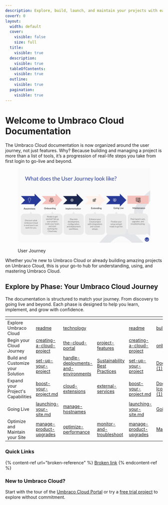```yaml
---
description: Explore, build, launch, and maintain your projects with ease.
coverY: 0
layout:
  width: default
  cover:
    visible: false
    size: full
  title:
    visible: true
  description:
    visible: true
  tableOfContents:
    visible: true
  outline:
    visible: true
  pagination:
    visible: true
---
```


# Welcome to Umbraco Cloud Documentation

The Umbraco Cloud documentation is now organized around the user journey, not just features. Why? Because building and managing a project is more than a list of tools, it’s a progression of real-life steps you take from first login to go-live and beyond.

<figure><img src=".gitbook/assets/Cloud Docs Restructure.png" alt=""><figcaption><p>User Journey</p></figcaption></figure>

Whether you’re new to Umbraco Cloud or already building amazing projects on Umbraco Cloud, this is your go-to hub for understanding, using, and mastering Umbraco Cloud.

## Explore by Phase: Your Umbraco Cloud Journey

The documentation is structured to match your journey. From discovery to going live and beyond. Each phase is designed to help you learn, implement, and grow with confidence.

<table data-view="cards"><thead><tr><th></th><th data-type="content-ref"></th><th data-type="content-ref"></th><th data-type="content-ref"></th><th data-hidden data-card-target data-type="content-ref"></th><th data-hidden data-card-cover data-type="files"></th></tr></thead><tbody><tr><td>Explore Umbraco Cloud</td><td><a href="explore-umbraco-cloud-1/readme/">readme</a></td><td><a href="explore-umbraco-cloud-1/technology/">technology</a></td><td></td><td><a href="explore-umbraco-cloud-1/readme/">readme</a></td><td><a href=".gitbook/assets/bulb-icon.png">bulb-icon.png</a></td></tr><tr><td>Begin your Cloud Journey</td><td><a href="begin-your-cloud-journey/creating-a-cloud-project/">creating-a-cloud-project</a></td><td><a href="begin-your-cloud-journey/the-cloud-portal/">the-cloud-portal</a></td><td><a href="begin-your-cloud-journey/project-features/">project-features</a></td><td><a href="begin-your-cloud-journey/creating-a-cloud-project/">creating-a-cloud-project</a></td><td><a href=".gitbook/assets/onboarding.png">onboarding.png</a></td></tr><tr><td>Build and Customize your Solution</td><td><a href="build-and-customize-your-solution/set-up-your-project/">set-up-your-project</a></td><td><a href="build-and-customize-your-solution/handle-deployments-and-environments/">handle-deployments-and-environments</a></td><td><a href="https://app.gitbook.com/o/vHdmkfI8smZW50A5yIZD/s/ZOU4fHcVxqYnC8V1dry6/">Sustainability Best Practices</a></td><td><a href="build-and-customize-your-solution/set-up-your-project/">set-up-your-project</a></td><td><a href=".gitbook/assets/Documentations Icons_Umbraco_Cloud_Setup (1).png">Documentations Icons_Umbraco_Cloud_Setup (1).png</a></td></tr><tr><td>Expand your Project's Capabilities</td><td><a href="expand-your-projects-capabilities/boost-your-project.md">boost-your-project.md</a></td><td><a href="expand-your-projects-capabilities/cloud-extensions/">cloud-extensions</a></td><td><a href="expand-your-projects-capabilities/external-services/">external-services</a></td><td><a href="expand-your-projects-capabilities/boost-your-project.md">boost-your-project.md</a></td><td><a href=".gitbook/assets/Documentations Icons_Umbraco_CMS_Implementation_Composing (1).png">Documentations Icons_Umbraco_CMS_Implementation_Composing (1).png</a></td></tr><tr><td>Going Live</td><td><a href="go-live/launching-your-site.md">launching-your-site.md</a></td><td><a href="go-live/manage-hostnames/">manage-hostnames</a></td><td></td><td><a href="go-live/launching-your-site.md">launching-your-site.md</a></td><td><a href=".gitbook/assets/Going-Live.png">Going-Live.png</a></td></tr><tr><td>Optimize and Maintain your Site</td><td><a href="optimize-and-maintain-your-site/manage-product-upgrades/">manage-product-upgrades</a></td><td><a href="optimize-and-maintain-your-site/optimize-performance/">optimize-performance</a></td><td><a href="optimize-and-maintain-your-site/monitor-and-troubleshoot/">monitor-and-troubleshoot</a></td><td><a href="optimize-and-maintain-your-site/manage-product-upgrades/">manage-product-upgrades</a></td><td><a href=".gitbook/assets/Maintenance.png">Maintenance.png</a></td></tr></tbody></table>

### Quick Links

{% content-ref url="broken-reference" %}
[Broken link](broken-reference)
{% endcontent-ref %}

### New to Umbraco Cloud? <a href="#new-to-umbraco-cloud" id="new-to-umbraco-cloud"></a>

Start with the tour of the [Umbraco Cloud Portal](begin-your-cloud-journey/the-cloud-portal/) or try a [free trial project](https://try.umbraco.com/cloud) to explore without commitment.
